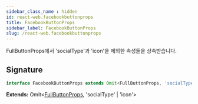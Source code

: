 ```yaml
---
sidebar_class_name : hidden
id: react-web.facebookbuttonprops
title: FacebookButtonProps
sidebar_label: FacebookButtonProps
slug: /react-web.facebookbuttonprops
---
```






FullButtonProps에서 'socialType'과 'icon'을 제외한 속성들을 상속받습니다.

## Signature

```typescript
interface FacebookButtonProps extends Omit<FullButtonProps, 'socialType' | 'icon'> 
```
**Extends:** Omit&lt;[FullButtonProps](./react-web.fullbuttonprops), 'socialType' \| 'icon'&gt;

